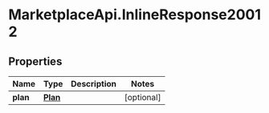 # MarketplaceApi.InlineResponse20012

## Properties
Name | Type | Description | Notes
------------ | ------------- | ------------- | -------------
**plan** | [**Plan**](Plan.md) |  | [optional] 


